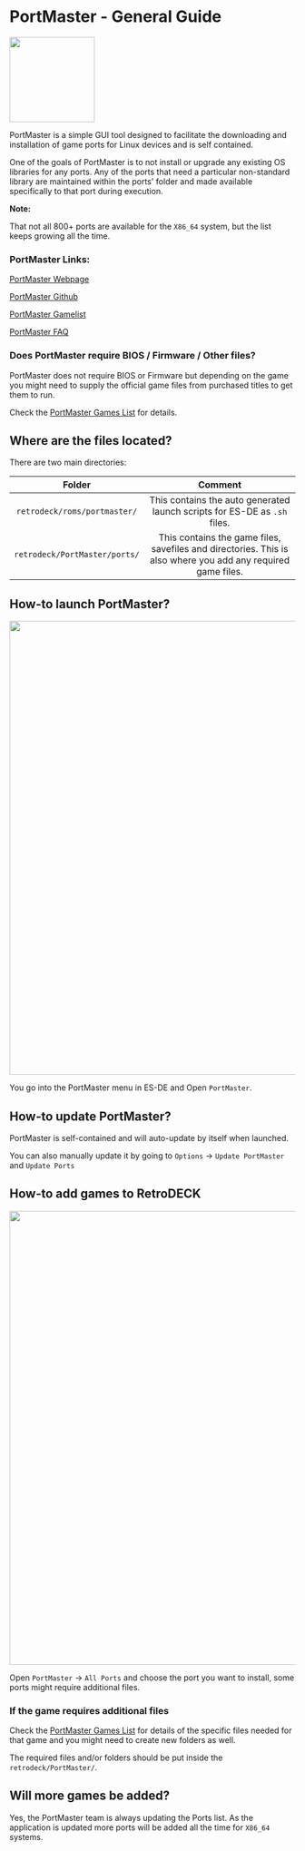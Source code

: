 # PortMaster - General Guide

<img src="../../../wiki_images/logos/portmaster-logo.png" width="150">

PortMaster is a simple GUI tool designed to facilitate the downloading and installation of game ports for Linux devices and is self contained.

One of the goals of PortMaster is to not install or upgrade any existing OS libraries for any ports. Any of the ports that need a particular non-standard library are maintained within the ports' folder and made available specifically to that port during execution. 

**Note:** 

That not all 800+ ports are available for the `X86_64` system, but the list keeps growing all the time.


### PortMaster Links:

[PortMaster Webpage](https://portmaster.games/index.html)

[PortMaster Github](https://github.com/PortsMaster)

[PortMaster Gamelist](https://portmaster.games/games.html)

[PortMaster FAQ](https://portmaster.games/faq.html)

### Does PortMaster require BIOS / Firmware / Other files?

PortMaster does not require BIOS or Firmware but depending on the game you might need to supply the official game files from purchased titles to get them to run.

Check the [PortMaster Games List](https://portmaster.games/games.html) for details.

## Where are the files located?

There are two main directories: 

| Folder                 |    Comment |
| :---:               |      :---:     |
| `retrodeck/roms/portmaster/`   |  This contains the auto generated launch scripts for ES-DE as `.sh` files.   |
| `retrodeck/PortMaster/ports/`  |  This contains the game files, savefiles and directories. This is also where you add any required game files.  |


## How-to launch PortMaster?

<img src="../../../wiki_images/portmaster/pm-mainwindow.png" width="800">

You go into the PortMaster menu in ES-DE and Open `PortMaster`. 

## How-to update PortMaster?

PortMaster is self-contained and will auto-update by itself when launched. 

You can also manually update it by going to `Options` -> `Update PortMaster` and `Update Ports`

## How-to add games to RetroDECK

<img src="../../../wiki_images/portmaster/pm-banana.png" width="800">

Open `PortMaster` -> `All Ports` and choose the port you want to install, some ports might require additional files.

### If the game requires additional files

Check the [PortMaster Games List](https://portmaster.games/games.html) for details of the specific files needed for that game and you might need to create new folders as well.

The required files and/or folders should be put inside the `retrodeck/PortMaster/`. 

## Will more games be added?

Yes, the PortMaster team is always updating the Ports list. As the application is updated more ports will be added all the time for `X86_64` systems.
